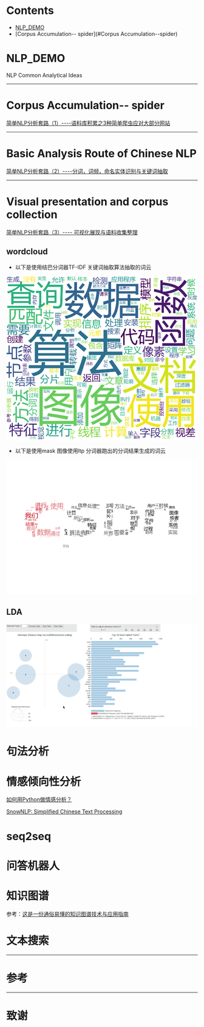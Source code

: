 

# Contents  
- [NLP_DEMO](#NLP_DEMO) 
- [Corpus Accumulation-- spider](#Corpus Accumulation--spider) 


# NLP_DEMO
NLP Common Analytical Ideas



---

# Corpus Accumulation-- spider



[简单NLP分析套路（1）----语料库积累之3种简单爬虫应对大部分网站](https://blog.csdn.net/wangyaninglm/article/details/83479837)

---


# Basic Analysis Route of Chinese NLP

[简单NLP分析套路（2）----分词，词频，命名实体识别与关键词抽取](https://blog.csdn.net/wangyaninglm/article/details/84504101)

---

# Visual presentation and corpus collection

[简单NLP分析套路（3）---- 可视化展现与语料收集整理](https://blog.csdn.net/wangyaninglm/article/details/84901376)

## wordcloud
* 以下是使用结巴分词器TF-IDF 关键词抽取算法抽取的词云

![wordcloud](./image/word_cloud.jpg)

* 以下是使用mask 图像使用ltp 分词器跑出的分词结果生成的词云

![csdn_wordcloud](./image/basic.png)

## LDA



![LDA FOR MY BLOG](./image/lda.gif)


# 句法分析

# 情感倾向性分析

[如何用Python做情感分析？](https://www.jianshu.com/p/d50a14541d01)

[SnowNLP: Simplified Chinese Text Processing](https://github.com/isnowfy/snownlp)

# seq2seq

# 问答机器人

# 知识图谱

参考：[这是一份通俗易懂的知识图谱技术与应用指南](https://www.jiqizhixin.com/articles/2018-06-20-4)

# 文本搜索

----

# 参考

----

# 致谢
